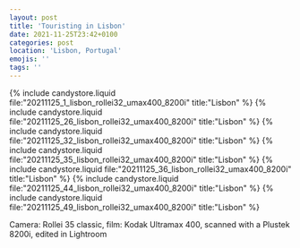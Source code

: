 ```yaml
---
layout: post
title: 'Touristing in Lisbon'
date: 2021-11-25T23:42+0100
categories: post
location: 'Lisbon, Portugal'
emojis: ''
tags: ''
---
```


{% include candystore.liquid file:"20211125_1_lisbon_rollei32_umax400_8200i" title:"Lisbon" %}
{% include candystore.liquid file:"20211125_26_lisbon_rollei32_umax400_8200i" title:"Lisbon" %}
{% include candystore.liquid file:"20211125_32_lisbon_rollei32_umax400_8200i" title:"Lisbon" %}
{% include candystore.liquid file:"20211125_35_lisbon_rollei32_umax400_8200i" title:"Lisbon" %}
{% include candystore.liquid file:"20211125_36_lisbon_rollei32_umax400_8200i" title:"Lisbon" %}
{% include candystore.liquid file:"20211125_44_lisbon_rollei32_umax400_8200i" title:"Lisbon" %}
{% include candystore.liquid file:"20211125_49_lisbon_rollei32_umax400_8200i" title:"Lisbon" %}

Camera: Rollei 35 classic, film: Kodak Ultramax 400, scanned with a Plustek 8200i, edited in Lightroom

